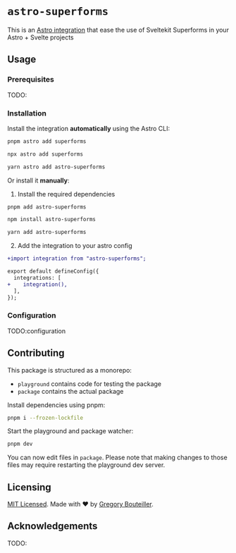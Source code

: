 # `astro-superforms`

This is an [Astro integration](https://docs.astro.build/en/guides/integrations-guide/) that ease the use of Sveltekit Superforms in your Astro + Svelte projects

## Usage

### Prerequisites

TODO:

### Installation

Install the integration **automatically** using the Astro CLI:

```bash
pnpm astro add superforms
```

```bash
npx astro add superforms
```

```bash
yarn astro add astro-superforms
```

Or install it **manually**:

1. Install the required dependencies

```bash
pnpm add astro-superforms
```

```bash
npm install astro-superforms
```

```bash
yarn add astro-superforms
```

2. Add the integration to your astro config

```diff
+import integration from "astro-superforms";

export default defineConfig({
  integrations: [
+    integration(),
  ],
});
```

### Configuration

TODO:configuration

## Contributing

This package is structured as a monorepo:

- `playground` contains code for testing the package
- `package` contains the actual package

Install dependencies using pnpm:

```bash
pnpm i --frozen-lockfile
```

Start the playground and package watcher:

```bash
pnpm dev
```

You can now edit files in `package`. Please note that making changes to those files may require restarting the playground dev server.

## Licensing

[MIT Licensed](https://github.com/gbouteiller/astro-superforms/blob/main/LICENSE). Made with ❤️ by [Gregory Bouteiller](https://github.com/gbouteiller).

## Acknowledgements

TODO:

